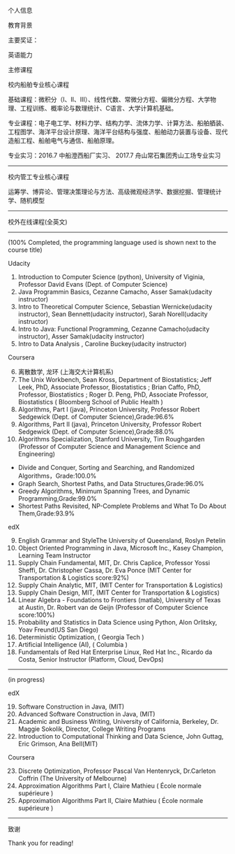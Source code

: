 个人信息



教育背景



主要奖证：


英语能力



主修课程


校内船舶专业核心课程 

基础课程：微积分（I、II、III）、线性代数、常微分方程、偏微分方程、大学物理、工程训练、概率论与数理统计、C语言、大学计算机基础。

专业课程：电子电工学、材料力学、结构力学、流体力学、计算方法、船舶舾装、工程图学、海洋平台设计原理、海洋平台结构与强度、船舶动力装置与设备、现代造船工程、船舶电气与通信、船舶原理。

专业实习：2016.7 中船澄西船厂实习、  2017.7 舟山常石集团秀山工场专业实习

---

校内管工专业核心课程

运筹学、博弈论、管理决策理论与方法、高级微观经济学、数据挖掘、管理统计学、随机模型

---



校外在线课程(全英文)

---

(100% Completed, the programming language used is shown next to the course title)

Udacity

1. Introduction to Computer Science (python), University of Viginia, Professor David Evans (Dept. of Computer Science)
2. Java Programmin Basics, Cezanne Camacho, Asser Samak(udacity instructor)
3. Intro to Theoretical Computer Science, Sebastian Wernicke(udacity instructor), Sean Bennett(udacity instructor), Sarah Norell(udacity instructor)
4. Intro to Java: Functional Programming, Cezanne Camacho(udacity instructor), Asser Samak(udacity instructor)
5. Intro to Data Analysis , Caroline Buckey(udacity instructor)

Coursera

6. 离散数学, 龙环 (上海交大计算机系)
7. The Unix Workbench,  Sean Kross, Department of Biostatistics; Jeff Leek, PhD, Associate Professor, Biostatistics ; Brian Caffo, PhD, Professor, Biostatistics ; Roger D. Peng, PhD, Associate Professor, Biostatistics ( Bloomberg School of Public Health )
8. Algorithms, Part I (java), Princeton University, Professor Robert Sedgewick (Dept. of Computer Science),Grade:96.6%
9. Algorithms, Part II (java), Princeton University, Professor Robert Sedgewick (Dept. of Computer Science),Grade:88.0%
10. Algorithms Specialization, Stanford University, Tim Roughgarden (Professor of Computer Science and Management Science and Engineering)

- Divide and Conquer, Sorting and Searching, and Randomized Algorithms，Grade:100.0%
- Graph Search, Shortest Paths, and Data Structures,Grade:96.0%
- Greedy Algorithms, Minimum Spanning Trees, and Dynamic Programming,Grade:99.0%
- Shortest Paths Revisited, NP-Complete Problems and What To Do About Them,Grade:93.9%

edX

9. English Grammar and StyleThe University of Queensland, Roslyn Petelin
10. Object Oriented Programming in Java, Microsoft Inc., Kasey Champion, Learning Team Instructor
11. Supply Chain Fundamental, MIT, Dr. Chris Caplice, Professor Yossi Sheffi, Dr. Christopher Cassa, Dr. Eva Ponce  (MIT Center for Transportation & Logistics  score:92%)
12. Supply Chain Analytic,  MIT,  (MIT Center for Transportation & Logistics)
13. Supply Chain Design,  MIT,  (MIT Center for Transportation & Logistics)
14. Linear Algebra - Foundations to Frontiers (matlab), University of Texas at Austin, Dr. Robert van de Geijn (Professor of Computer Science  score:100%) 
15. Probability and Statistics in Data Science using Python, Alon Orlitsky, Yoav Freund(US San Diego)
16. Deterministic Optimization,   ( Georgia Tech )
17. Artificial Intelligence (AI),   (  Columbia  )
18. Fundamentals of Red Hat Enterprise Linux, Red Hat Inc., Ricardo da Costa, Senior Instructor (Platform, Cloud, DevOps)

---

(in progress)

edX

19. Software Construction in Java, (MIT)
20. Advanced Software Construction in Java, (MIT)
21. Academic and Business Writing, University of California, Berkeley, Dr. Maggie Sokolik, Director, College Writing Programs
22. Introduction to Computational Thinking and Data Science, John Guttag, Eric Grimson, Ana Bell(MIT) 

Coursera

23. Discrete Optimization, Professor Pascal Van Hentenryck, Dr.Carleton Coffrin (The University of Melbourne)
24. Approximation Algorithms Part I,  Claire Mathieu (  École normale supérieure )
25. Approximation Algorithms Part II,  Claire Mathieu (  École normale supérieure )

---

致谢

Thank you for reading!






